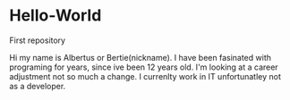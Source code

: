 # Hello-World
First repository

Hi my name is Albertus or Bertie(nickname). I have been fasinated with programing for years, since ive been 12 years old. I'm looking at a career adjustment not so much a change. I currenlty work in IT unfortunatley not as a developer.
